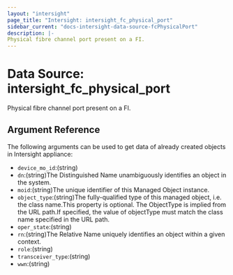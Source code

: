 ```yaml
---
layout: "intersight"
page_title: "Intersight: intersight_fc_physical_port"
sidebar_current: "docs-intersight-data-source-fcPhysicalPort"
description: |-
Physical fibre channel port present on a FI.
---
```


# Data Source: intersight_fc_physical_port
Physical fibre channel port present on a FI.
## Argument Reference
The following arguments can be used to get data of already created objects in Intersight appliance:
* `device_mo_id`:(string)
* `dn`:(string)The Distinguished Name unambiguously identifies an object in the system.
* `moid`:(string)The unique identifier of this Managed Object instance.
* `object_type`:(string)The fully-qualified type of this managed object, i.e. the class name.This property is optional. The ObjectType is implied from the URL path.If specified, the value of objectType must match the class name specified in the URL path.
* `oper_state`:(string)
* `rn`:(string)The Relative Name uniquely identifies an object within a given context.
* `role`:(string)
* `transceiver_type`:(string)
* `wwn`:(string)
